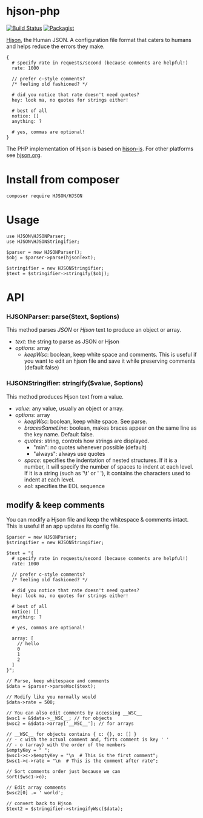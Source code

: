 # hjson-php

[![Build Status](https://img.shields.io/travis/laktak/hjson-php.svg?style=flat-square)](http://travis-ci.org/laktak/hjson-php)
[![Packagist](https://img.shields.io/packagist/v/laktak/hjson.svg?style=flat-square)](https://packagist.org/packages/laktak/hjson)

[Hjson](http://hjson.org), the Human JSON. A configuration file format that caters to humans and helps reduce the errors they make.

```
{
  # specify rate in requests/second (because comments are helpful!)
  rate: 1000

  // prefer c-style comments?
  /* feeling old fashioned? */

  # did you notice that rate doesn't need quotes?
  hey: look ma, no quotes for strings either!

  # best of all
  notice: []
  anything: ?

  # yes, commas are optional!
}
```

The PHP implementation of Hjson is based on [hjson-js](https://github.com/laktak/hjson-js). For other platforms see [hjson.org](http://hjson.org).

# Install from composer

```
composer require HJSON/HJSON
```

# Usage

```
use HJSON\HJSONParser;
use HJSON\HJSONStringifier;

$parser = new HJSONParser();
$obj = $parser->parse(hjsonText);

$stringifier = new HJSONStringifier;
$text = $stringifier->stringify($obj);
```


# API

### HJSONParser: parse($text, $options)

This method parses *JSON* or *Hjson* text to produce an object or array.

- *text*: the string to parse as JSON or Hjson
- *options*: array
  - *keepWsc*: boolean, keep white space and comments. This is useful if you want to edit an hjson file and save it while preserving comments (default false)

### HJSONStringifier: stringify($value, $options)

This method produces Hjson text from a value.

- *value*: any value, usually an object or array.
- *options*: array
  - *keepWsc*: boolean, keep white space. See parse.
  - *bracesSameLine*: boolean, makes braces appear on the same line as the key name. Default false.
  - *quotes*: string, controls how strings are displayed.
    - "min": no quotes whenever possible (default)
    - "always": always use quotes
  - *space*: specifies the indentation of nested structures. If it is a number, it will specify the number of spaces to indent at each level. If it is a string (such as '\t' or '&nbsp;'), it contains the characters used to indent at each level.
  - *eol*: specifies the EOL sequence


## modify & keep comments

You can modify a Hjson file and keep the whitespace & comments intact. This is useful if an app updates its config file.

```
$parser = new HJSONParser;
$stringifier = new HJSONStringifier;

$text = "{
  # specify rate in requests/second (because comments are helpful!)
  rate: 1000

  // prefer c-style comments?
  /* feeling old fashioned? */

  # did you notice that rate doesn't need quotes?
  hey: look ma, no quotes for strings either!

  # best of all
  notice: []
  anything: ?

  # yes, commas are optional!

  array: [
    // hello
    0
    1
    2
  ]
}";

// Parse, keep whitespace and comments
$data = $parser->parseWsc($text);

// Modify like you normally would
$data->rate = 500;

// You can also edit comments by accessing __WSC__
$wsc1 = &$data->__WSC__; // for objects
$wsc2 = &$data->array['__WSC__']; // for arrays

// __WSC__ for objects contains { c: {}, o: [] }
// - c with the actual comment and, firts comment is key ' '
// - o (array) with the order of the members
$emptyKey = " ";
$wsc1->c->$emptyKey = "\n  # This is the first comment";
$wsc1->c->rate = "\n  # This is the comment after rate";

// Sort comments order just because we can
sort($wsc1->o);

// Edit array comments
$wsc2[0] .= ' world';

// convert back to Hjson
$text2 = $stringifier->stringifyWsc($data);
```
